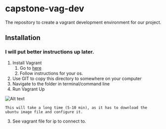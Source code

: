 # capstone-vag-dev
The repository to create a vagrant development environment for our project.

## Installation

### I will put better instructions up later.

1. Install Vagrant
    1. Go to [here](https://www.vagrantup.com/docs/installation/)
    2. Follow instructions for your os.
2. Use GIT to copy this directory to somewhere on your computer
3. Navigate to the folder in terminal/command line
4. Run Vagrant Up

![Alt text](docs/img1.jpj?raw=true "Vagrant Up")

    This will take a long time (5-10 min), as it has to download the ubuntu image file and configure it.

3. See vagrant file for ip to connect to.
